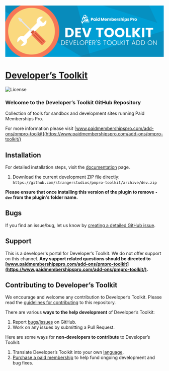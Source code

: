 ![](pmpro-toolkit-banner.png)

# [Developer’s Toolkit](https://www.paidmembershipspro.com/add-ons/pmpro-toolkit/) #
[comment]: # (Generate badges from shields.io, only works for .org plugins to get other stats etc. We'd have to create our own endpoints for Premium plugins)

![License](https://img.shields.io/badge/license-GPL--2.0%2B-red.svg?style=flat-square)

### Welcome to the Developer’s Toolkit GitHub Repository
Collection of tools for sandbox and development sites running Paid Memberships Pro.

For more information please visit [www.paidmembershipspro.com/add-ons/pmpro-toolkit](https://www.paidmembershipspro.com/add-ons/pmpro-toolkit/)

## Installation ##
For detailed installation steps, visit the [documentation](https://www.paidmembershipspro.com/add-ons/pmpro-toolkit/) page.

1. Download the current development ZIP file directly: `https://github.com/strangerstudios/pmpro-toolkit/archive/dev.zip`

**Please ensure that once installing this version of the plugin to remove `-dev` from the plugin's folder name.**

## Bugs ##
If you find an issue/bug, let us know by [creating a detailed GitHub issue](https://github.com/strangerstudios/pmpro-toolkit/issues/new).

## Support ##
This is a developer's portal for Developer’s Toolkit. We do not offer support on this channel. **Any support related questions should be directed to [www.paidmembershipspro.com/add-ons/pmpro-toolkit](https://www.paidmembershipspro.com/add-ons/pmpro-toolkit/).**

## Contributing to Developer’s Toolkit ##
We encourage and welcome any contribution to Developer’s Toolkit. Please read the [guidelines for contributing](https://github.com/strangerstudios/paid-memberships-pro/blob/dev/.github/CONTRIBUTING.md) to this repository.

There are various **ways to the help development** of Developer’s Toolkit:

1. Report [bugs/issues](https://github.com/strangerstudios/pmpro-toolkit/issues/new) on GitHub.
2. Work on any issues by submitting a Pull Request.

Here are some ways for **non-developers to contribute** to Developer’s Toolkit:

1. Translate Developer’s Toolkit into your own [language](https://www.paidmembershipspro.com/paid-memberships-pro-in-your-language/).
2. [Purchase a paid membership](https://paidmembershipspro.com/pricing) to help fund ongoing development and bug fixes.